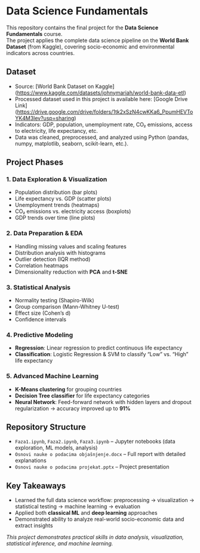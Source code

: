 # Data Science Fundamentals

This repository contains the final project for the **Data Science Fundamentals** course.  
The project applies the complete data science pipeline on the **World Bank Dataset** (from Kaggle), covering socio-economic and environmental indicators across countries.

## Dataset
-  Source: [World Bank Dataset on Kaggle] (https://www.kaggle.com/datasets/johnymariah/world-bank-data-etl)
-  Processed dataset used in this project is available here: [Google Drive Link] (https://drive.google.com/drive/folders/1tk2xSzN4cwKKa6_PpumHEVToYK4M3lev?usp=sharing)
- Indicators: GDP, population, unemployment rate, CO₂ emissions, access to electricity, life expectancy, etc.  
- Data was cleaned, preprocessed, and analyzed using Python (pandas, numpy, matplotlib, seaborn, scikit-learn, etc.).

## Project Phases

### 1. Data Exploration & Visualization
- Population distribution (bar plots)  
- Life expectancy vs. GDP (scatter plots)  
- Unemployment trends (heatmaps)  
- CO₂ emissions vs. electricity access (boxplots)  
- GDP trends over time (line plots)  

### 2. Data Preparation & EDA
- Handling missing values and scaling features  
- Distribution analysis with histograms  
- Outlier detection (IQR method)  
- Correlation heatmaps  
- Dimensionality reduction with **PCA** and **t-SNE**

### 3. Statistical Analysis
- Normality testing (Shapiro-Wilk)  
- Group comparison (Mann-Whitney U-test)  
- Effect size (Cohen’s d)  
- Confidence intervals  

### 4. Predictive Modeling
- **Regression**: Linear regression to predict continuous life expectancy  
- **Classification**: Logistic Regression & SVM to classify “Low” vs. “High” life expectancy  

### 5. Advanced Machine Learning
- **K-Means clustering** for grouping countries  
- **Decision Tree classifier** for life expectancy categories  
- **Neural Network**: Feed-forward network with hidden layers and dropout regularization → accuracy improved up to **91%**

## Repository Structure
- `Faza1.ipynb`, `Faza2.ipynb`, `Faza3.ipynb` – Jupyter notebooks (data exploration, ML models, analysis)  
- `Osnovi nauke o podacima objašnjenje.docx` – Full report with detailed explanations  
- `Osnovi nauke o podacima projekat.pptx` – Project presentation  

## Key Takeaways
- Learned the full data science workflow: preprocessing → visualization → statistical testing → machine learning → evaluation  
- Applied both **classical ML** and **deep learning** approaches  
- Demonstrated ability to analyze real-world socio-economic data and extract insights  


*This project demonstrates practical skills in data analysis, visualization, statistical inference, and machine learning.*
